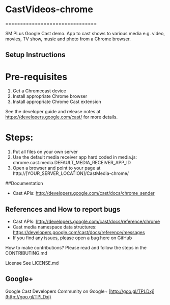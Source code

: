 # CastVideos-chrome
===============================

SM PLus Google Cast demo. App to cast shows to various media e.g. video, movies, TV show, music and photo from a Chrome browser. 

## Setup Instructions

# Pre-requisites
 1. Get a Chromecast device
 2. Install appropriate Chrome browser
 3. Install appropriate Chrome Cast extension

 See the developer guide and release notes at https://developers.google.com/cast/ for more details.
 
# Steps:
 1. Put all files on your own server
 2. Use the default media receiver app hard coded in media.js: chrome.cast.media.DEFAULT_MEDIA_RECEIVER_APP_ID 
 4. Open a browser and point to your page at http://[YOUR_SERVER_LOCATION]/CastMedia-chrome/

##Documentation
* Cast APIs: http://developers.google.com/cast/docs/chrome_sender

## References and How to report bugs
* Cast APIs: http://developers.google.com/cast/docs/reference/chrome
* Cast media namespace data structures: https://developers.google.com/cast/docs/reference/messages
* If you find any issues, please open a bug here on GitHub

How to make contributions?
Please read and follow the steps in the CONTRIBUTING.md

License
See LICENSE.md

## Google+
 Google Cast Developers Community on Google+ [http://goo.gl/TPLDxj](http://goo.gl/TPLDxj)
